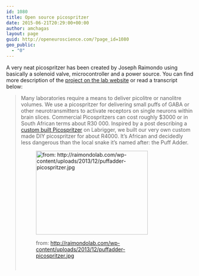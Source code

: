 ```yaml
---
id: 1080
title: Open source picospritzer
date: 2015-06-21T20:29:00+00:00
author: amchagas
layout: page
guid: http://openeuroscience.com/?page_id=1080
geo_public:
  - "0"
---
```

A very neat picospritzer has been created by Joseph Raimondo using basically a solenoid valve, microcontroller and a power source. You can find more description of the [project on the lab website](http://raimondolab.com/2013/11/29/puffadder-picospritzer/) or read a transcript below:

> Many laboratories require a means to deliver picolitre or nanolitre volumes. We use a picospritzer for delivering small puffs of GABA or other neurotransmitters to activate receptors on single neurons within brain slices. Commercial Picospritzers can cost roughly $3000 or in South African terms about R30 000. Inspired by a post describing a [custom built Picospritzer](http://labrigger.com/blog/2011/09/27/diy-picospritzer/) on Labrigger, we built our very own custom made DIY picospritzer for about R4000. It’s African and decidedly less dangerous than the local snake it’s named after: the Puff Adder.<figure id="attachment_1081" style="width: 300px" class="wp-caption aligncenter">
> 
> [<img class="size-medium wp-image-1081" src="https://i0.wp.com/openeuroscience.com/wp-content/uploads/2015/06/puffadder-picospritzer.jpg?resize=300%2C225" alt="from: http://raimondolab.com/wp-content/uploads/2013/12/puffadder-picospritzer.jpg" width="300" height="225" srcset="https://i0.wp.com/openeuroscience.com/wp-content/uploads/2015/06/puffadder-picospritzer.jpg?w=640 640w, https://i0.wp.com/openeuroscience.com/wp-content/uploads/2015/06/puffadder-picospritzer.jpg?resize=300%2C225 300w" sizes="(max-width: 300px) 100vw, 300px" data-recalc-dims="1" />](https://i0.wp.com/openeuroscience.com/wp-content/uploads/2015/06/puffadder-picospritzer.jpg)<figcaption class="wp-caption-text">from: http://raimondolab.com/wp-content/uploads/2013/12/puffadder-picospritzer.jpg</figcaption></figure>
&nbsp;